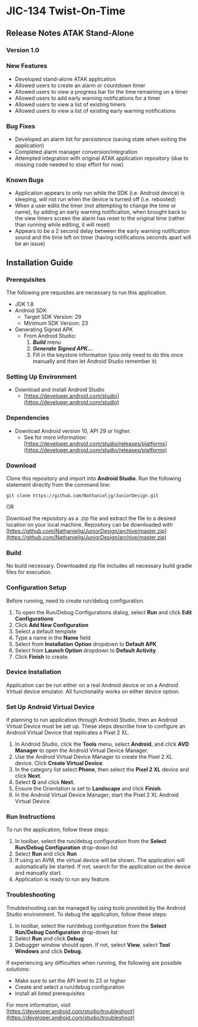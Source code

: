 # JIC-134 Twist-On-Time

## Release Notes ATAK Stand-Alone
### Version 1.0
### New Features
* Developed stand-alone ATAK application
* Allowed users to create an alarm or countdown timer
* Allowed users to view a progress bar for the time remaining on a timer
* Allowed users to add early warning notifications for a timer
* Allowed users to view a list of existing timers
* Allowed users to view a list of existing early warning notifications

### Bug Fixes
* Developed an alarm list for persistence (saving state when exiting the application)
* Completed alarm manager conversion/integration
* Attempted integration with original ATAK application repository (due to missing code needed to stop effort for now)

### Known Bugs
* Application appears to only run while the SDK (i.e. Android device) is sleeping, will not run when the device is turned off (i.e. rebooted)
* When a user edits the timer (not attempting to change the time or name), by adding an early warning notification,
  when brought back to the view timers screen the alarm has reset to the original time (rather than running while editing, it will reset)
* Appears to be a 2 second delay between the early warning notification sound and the time left on timer (having notifications seconds apart will be an issue)


## Installation Guide

### Prerequisites
The following pre requisites are necessary to run this application.
* JDK 1.8
* Android SDK
    * Target SDK Version: 29
    * Minimum SDK Version: 23
* Generating Signed APK
    * From Android Studio:
        1. ***Build*** menu
        2. ***Generate Signed APK...***
        3. Fill in the keystore information (you only need to do this once manually and then let Android Studio remember it)

### Setting Up Environment
* Download and install Android Studio
    * [https://developer.android.com/studio](https://developer.android.com/studio)

### Dependencies
* Download Android version 10, API 29 or higher.
    * See for more information: [https://developer.android.com/studio/releases/platforms](https://developer.android.com/studio/releases/platforms)

### Download
Clone this repository and import into **Android Studio**. Run the following statement directly from the command line:

`git clone https://github.com/Nathanieljg/JuniorDesign.git`

OR

Download the repository as a .zip file and extract the file to a desired location on your local machine. Repository can be downloaded with [https://github.com/Nathanieljg/JuniorDesign/archive/master.zip](https://github.com/Nathanieljg/JuniorDesign/archive/master.zip)

### Build
No build necessary. Downloaded zip file includes all necessary build gradle files for execution.

### Configuration Setup
Before running, need to create run/debug configuration.
1. To open the Run/Debug Configurations dialog, select **Run** and click **Edit Configurations**
2. Click **Add New Configuration**
3. Select a default template
4. Type a name in the **Name** field
5. Select from **Installation Option** dropdown to **Default APK**
6. Select from **Launch Option** dropdown to **Default Activity**
7. Click **Finish** to create.


### Device Installation
Application can be run either on a real Android device or on a Android Virtual device emulator. All functionality works on either device option.

### Set Up Android Virtual Device
If planning to run application through Android Studio, then an Android Virtual Device must be set up. These steps describe how to configure an Android Virtual Device that replicates a Pixel 2 XL.
1. In Android Studio, click the **Tools** menu, select **Android**, and click **AVD Manager** to open the Android Virtual Device Manager.
2. Use the Android Virtual Device Manager to create the Pixel 2 XL device. Click **Create Virtual Device**.
3. In the category list select **Phone**, then select the **Pixel 2 XL** device and click **Next**.
4. Select **Q** and click **Next**.
5. Ensure the Orientation is set to **Landscape** and click **Finish**.
6. In the Android Virtual Device Manager, start the Pixel 2 XL Android Virtual Device.

### Run Instructions
To run the application, follow these steps:
1. In toolbar, select the run/debug configuration from the **Select Run/Debug Configuration** drop-down list
2. Select **Run** and click **Run**
3. If using an AVM, the virtual device will be shown. The application will automatically be started. If not, search for the application on the device and manually start.
4. Application is ready to run any feature.

### Troubleshooting
Troubleshooting can be managed by using tools provided by the Android Studio environment. To debug the application, follow these steps:
1. In toolbar, select the run/debug configuration from the **Select Run/Debug Configuration** drop-down list
2. Select **Run** and click **Debug**
3. Debugger window should open. If not, select **View**, select **Tool Windows** and click **Debug**.

If experiencing any difficulties when running, the following are possible solutions:
* Make sure to set the API level to 23 or higher
* Create and select a run/debug configuration
* Install all listed prerequisites

For more information, visit [https://developer.android.com/studio/troubleshoot](https://developer.android.com/studio/troubleshoot)

